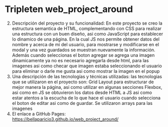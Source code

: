 # Tripleten web_project_around

2. Descripción del proyecto y su funcionalidad: En este proyecto se creo la estructura semantica de HTML, complementando con
   CSS para realizar una estructura con un buen diseño, asi como JavaScript para establecer lo dinamico de una página.
   En la cual JS nos permite obtener datos del nombre y acerca de mi del usuario, para mostrarse y modificarse en el modal y una
   vez guardados se muestran nuevamente la información. Además cuando seleccionas el boton agregar se agrega una imagen dinamicamente
   ya no es necesario agregarla desde html, para las imagenes asi como checar que imagen estaba seleccionando el usuario para eliminar o darle me gusta asi como 
   mostrar la imagen en el popup
3. Una descripción de las tecnologías y técnicas utilizadas:
   las tecnologias que se utilizaron en el proyecto son: Grid Layout para estructurar de mejor manera la página, asi como utilizar en algunas
   secciones Flexbox, asi como en JS se obtuvieron los datos desde HTML a JS asi como estar atentos a la escucha de lo que hace
   el usuario cuando selecciona el boton de editar asi como de guardar.
   Se utilizaron arrays para las imagenes
4. El enlace a GitHub Pages: https://bellaparicio3.github.io/web_project_around/
